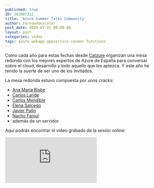 ```yaml
---
published: true
ID: 202007311
title: 'Azure Summer Talks Community'
author: fernandoescolar
post_date: 2020-07-31 00:00:00
layout: post
categories: video
tags: azure webapp appservice cosmos functions
---
```


Como cada año para estas fechas desde [Catzure](https://twitter.com/CAT_zure) organizan una mesa redonda con los mejores expertos de Azure de España para conversar sobre el cloud, desarrollo y todo aquello que les aptezca. Y este año he tenido la suerte de ser uno de los invitados.<!--break-->

La mesa redonda estuvo compuesta por unos cracks:
- [Ana Maria Bisbe](https://twitter.com/ambynet)
- [Carlos Lande](https://twitter.com/Carlos_Lande)
- [Carlos Mendible](https://twitter.com/cmendibl3)
- [Elena Salcedo](https://twitter.com/ESalcedoo)
- [Javier Pallo](https://twitter.com/JavierPallo)
- [Nacho Fanjul](https://twitter.com/nfanjul)
- además de un servidor

Aquí podrás encontrar el vídeo grabado de la sesión online:

<iframe class="youtube" src="https://www.youtube.com/embed/tzBLmOYt8Is" frameborder="0" allow="accelerometer; autoplay; encrypted-media; gyroscope; picture-in-picture" allowfullscreen></iframe>
